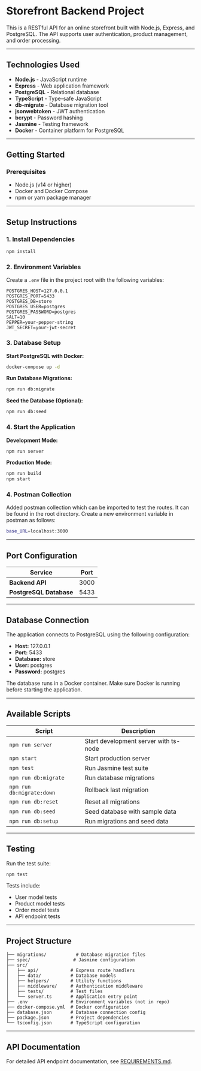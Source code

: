# Storefront Backend Project

This is a RESTful API for an online storefront built with Node.js, Express, and PostgreSQL. The API supports user authentication, product management, and order processing.

---

## Technologies Used

- **Node.js** - JavaScript runtime
- **Express** - Web application framework
- **PostgreSQL** - Relational database
- **TypeScript** - Type-safe JavaScript
- **db-migrate** - Database migration tool
- **jsonwebtoken** - JWT authentication
- **bcrypt** - Password hashing
- **Jasmine** - Testing framework
- **Docker** - Container platform for PostgreSQL

---

## Getting Started

### Prerequisites

- Node.js (v14 or higher)
- Docker and Docker Compose
- npm or yarn package manager

---

## Setup Instructions

### 1. Install Dependencies

```bash
npm install
```

### 2. Environment Variables

Create a `.env` file in the project root with the following variables:

```
POSTGRES_HOST=127.0.0.1
POSTGRES_PORT=5433
POSTGRES_DB=store
POSTGRES_USER=postgres
POSTGRES_PASSWORD=postgres
SALT=10
PEPPER=your-pepper-string
JWT_SECRET=your-jwt-secret
```

### 3. Database Setup

**Start PostgreSQL with Docker:**

```bash
docker-compose up -d
```

**Run Database Migrations:**

```bash
npm run db:migrate
```

**Seed the Database (Optional):**

```bash
npm run db:seed
```

### 4. Start the Application

**Development Mode:**

```bash
npm run server
```

**Production Mode:**

```bash
npm run build
npm start
```

### 4. Postman Collection

Added postman collection which can be imported to test the routes.
It can be found in the root directory.
Create a new environment variable in postman as follows: 
```bash
base_URL=localhost:3000
```

---

## Port Configuration

| Service                 | Port |
| ----------------------- | ---- |
| **Backend API**         | 3000 |
| **PostgreSQL Database** | 5433 |

---

## Database Connection

The application connects to PostgreSQL using the following configuration:

- **Host:** 127.0.0.1
- **Port:** 5433
- **Database:** store
- **User:** postgres
- **Password:** postgres

The database runs in a Docker container. Make sure Docker is running before starting the application.

---

## Available Scripts

| Script                    | Description                           |
| ------------------------- | ------------------------------------- |
| `npm run server`          | Start development server with ts-node |
| `npm start`               | Start production server               |
| `npm test`                | Run Jasmine test suite                |
| `npm run db:migrate`      | Run database migrations               |
| `npm run db:migrate:down` | Rollback last migration               |
| `npm run db:reset`        | Reset all migrations                  |
| `npm run db:seed`         | Seed database with sample data        |
| `npm run db:setup`        | Run migrations and seed data          |

---

## Testing

Run the test suite:

```bash
npm test
```

Tests include:

- User model tests
- Product model tests
- Order model tests
- API endpoint tests

---

## Project Structure

```
├── migrations/           # Database migration files
├── spec/                # Jasmine configuration
├── src/
│   ├── api/            # Express route handlers
│   ├── data/           # Database models
│   ├── helpers/        # Utility functions
│   ├── middleware/     # Authentication middleware
│   ├── tests/          # Test files
│   └── server.ts       # Application entry point
├── .env                # Environment variables (not in repo)
├── docker-compose.yml  # Docker configuration
├── database.json       # Database connection config
├── package.json        # Project dependencies
└── tsconfig.json       # TypeScript configuration
```

---

## API Documentation

For detailed API endpoint documentation, see [REQUIREMENTS.md](REQUIREMENTS.md).
